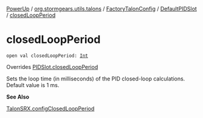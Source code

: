 [PowerUp](../../../index.md) / [org.stormgears.utils.talons](../../index.md) / [FactoryTalonConfig](../index.md) / [DefaultPIDSlot](index.md) / [closedLoopPeriod](./closed-loop-period.md)

# closedLoopPeriod

`open val closedLoopPeriod: `[`Int`](https://kotlinlang.org/api/latest/jvm/stdlib/kotlin/-int/index.html)

Overrides [PIDSlot.closedLoopPeriod](../../-p-i-d-slot/closed-loop-period.md)

Sets the loop time (in milliseconds) of the PID closed-loop calculations. Default value is 1 ms.

**See Also**

[TalonSRX.configClosedLoopPeriod](#)


